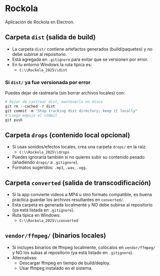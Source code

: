# Rockola

Aplicación de Rockola en Electron.

## Carpeta `dist` (salida de build)

- La carpeta `dist/` contiene artefactos generados (build/paquetes) y no debe subirse al repositorio.
- Está agregada en `.gitignore` para evitar que se versionen por error.
- En tu entorno Windows la ruta típica es:
  - `C:\\Rockola_2025\\dist`

### Si `dist/` ya fue versionada por error
Puedes dejar de rastrearla (sin borrar archivos locales) con:

```powershell
# Dejar de rastrear dist, mantenerla en disco
git rm --cached -r dist
git commit -m "Stop tracking dist directory; keep it locally"
# Luego empuja el commit
git push
```

## Carpeta `drops` (contenido local opcional)

- Si usas sonidos/efectos locales, crea una carpeta `drops/` en la raíz:
  - `C:\\Rockola_2025\\drops`
- Puedes ignorarla también si no quieres subir su contenido pesado (añadiendo `drops/` a `.gitignore`).
- Formatos sugeridos: `.mp3`, `.wav`, `.ogg`.

## Carpeta `converted` (salida de transcodificación)

- Si la app convierte videos a MP4 u otro formato compatible, es buena práctica guardar los archivos resultantes en `converted/`.
- Esta carpeta es generada localmente y NO debe subirse al repositorio (ya está listada en `.gitignore`).
- Ruta típica en Windows:
  - `C:\\Rockola_2025\\converted`

## `vendor/ffmpeg/` (binarios locales)

- Si incluyes binarios de ffmpeg localmente, colócalos en `vendor/ffmpeg/` y NO los subas al repositorio (ya está listado en `.gitignore`).
- Alternativas:
  - Descargar ffmpeg en tiempo de build/deploy.
  - Usar ffmpeg instalado en el sistema.

